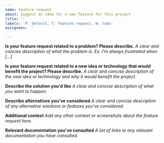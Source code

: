```yaml
---
name: Feature request
about: Suggest an idea for a new feature for this project
title: ''
labels: 'P: default, T: feature request, W: todo'
assignees: ''

---
```


**Is your feature request related to a problem? Please describe.**
_A clear and concise description of what the problem is. Ex. I'm always frustrated when [...]_

**Is your feature request related to a new idea or technology that
would benefit the project? Please describe.**
_A clear and concise description of the new idea or technology and why it would
benefit the project._

**Describe the solution you'd like**
_A clear and concise description of what you want to happen._

**Describe alternatives you've considered**
_A clear and concise description of any alternative solutions or features you've considered._

**Additional context**
_Add any other context or screenshots about the feature request here._

**Relevant documentation you've consulted**
_A list of links to any relavant documentation you have consulted._
